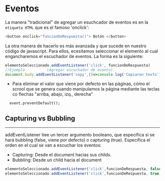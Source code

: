 # Eventos
La manera "tradicional" de agregar un esuchcador de eventos es en la `etiqueta HTML` que es el famoso 'onclick':
```` js
<button onclick="funcionDeRespuesta()"> Botón </button>
````

La otra manera de hacerlo es más avanzada y que sucede en nuestro código de javascript. Para ellos, ecesitamos seleccionar el elemento al cual engancharemos el escuchador de eventos. La forma es la siguiente:

```` js
elementoSeleccionado.addEventListener('click', funcionDeRespuesta)
//Ejemplo          (Agregar escuchador de evento)
document.body.addEventListener('copy',()=>console.log('Copiaron texto'));
````
* Para eliminar el valor que viene por defecto en las páginas, cómo el scrool que se genera cuando manipulamos la página mediante las teclas co flechas "arriba, abajo, izq., derecha"

```` jasvascript 
  event.preventDefault();
````

## Capturing vs Bubbling
<hr>
addEventListener tiee un tercer argumento booleano, que especifica si se hará bubbling (false, viene por defecto) o capturing (true). Especifica el orden en el cual se van a escuchar los eventos:

* Capturing: Desde el document hacias sus childs.
* Bubbling: Desde un child hacia el document
```` js
elementoSeleccionado.addEventListener('click',funcionDeRespuesta, false)
elementoSeleccionado.addEventListener('click',funcionDeRespuesta, true)
````